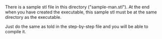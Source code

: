 There is a sample stl file in this directory ("sample-man.stl"). At the end when you have created the executable, this sample stl must be at the same directory as the executable.

Just do the same as told in the step-by-step file and you will be able to compile it.
